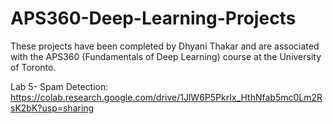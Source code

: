 # APS360-Deep-Learning-Projects
These projects have been completed by Dhyani Thakar and are associated with the APS360 (Fundamentals of Deep Learning) course at the University of Toronto.

Lab 5- Spam Detection: https://colab.research.google.com/drive/1JlW6P5PkrIx_HthNfab5mc0Lm2RsK2bK?usp=sharing
